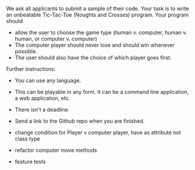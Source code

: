 We ask all applicants to submit a sample of their code.  Your task is to write an unbeatable Tic-Tac-Toe (Noughts and Crosses) program.  Your program should

  - allow the user to choose the game type (human v. computer, human v. human, or computer v. computer)
  - The computer player should never lose and should win whenever possible.
  - The user should also have the choice of which player goes first.

Further instructions:

  - You can use any language.
  - This can be playable in any form.  It can be a command line application, a web application, etc.
  - There isn't a deadline.
  - Send a link to the Github repo when you are finished.

 - change condition for Player v computer player, have as attribute not class type
 - refactor computer move methods
 - feature tests

